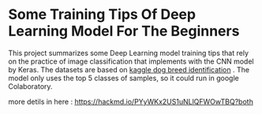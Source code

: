 # Some Training Tips Of Deep Learning Model For The Beginners
This project summarizes some Deep Learning model training tips that rely on the practice of image classification that implements with the CNN model by Keras. The datasets are based on [kaggle dog breed identification](https://www.kaggle.com/c/dog-breed-identification) . The model only uses the top 5 classes of samples, so it could run in google Colaboratory.

more detils in here : https://hackmd.io/PYyWKx2US1uNLlQFWOwTBQ?both
